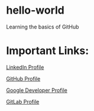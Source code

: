 # hello-world
Learning the basics of GitHub

# Important Links:
[LinkedIn Profile](https://www.linkedin.com/in/andrewcincotta/)

[GitHub Profile](https://github.com/andrewcincotta)

[Google Developer Profile](http://g.dev/andrewcincotta)

[GitLab Profile](https://gitlab.com/andrewcincotta)
